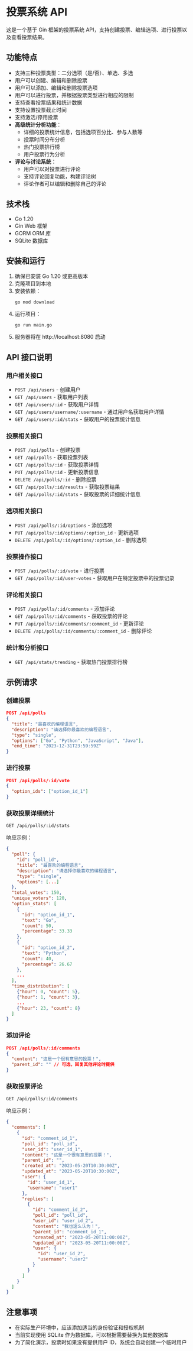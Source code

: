 # 投票系统 API

这是一个基于 Gin 框架的投票系统 API，支持创建投票、编辑选项、进行投票以及查看投票结果。

## 功能特点

- 支持三种投票类型：二分选项（是/否）、单选、多选
- 用户可以创建、编辑和删除投票
- 用户可以添加、编辑和删除投票选项
- 用户可以进行投票，并根据投票类型进行相应的限制
- 支持查看投票结果和统计数据
- 支持设置投票截止时间
- 支持激活/停用投票
- **高级统计分析功能**：
  - 详细的投票统计信息，包括选项百分比、参与人数等
  - 投票时间分布分析
  - 热门投票排行榜
  - 用户投票行为分析
- **评论与讨论系统**：
  - 用户可以对投票进行评论
  - 支持评论回复功能，构建评论树
  - 评论作者可以编辑和删除自己的评论

## 技术栈

- Go 1.20
- Gin Web 框架
- GORM ORM 库
- SQLite 数据库

## 安装和运行

1. 确保已安装 Go 1.20 或更高版本
2. 克隆项目到本地
3. 安装依赖：
   ```
   go mod download
   ```
4. 运行项目：
   ```
   go run main.go
   ```
5. 服务器将在 http://localhost:8080 启动

## API 接口说明

### 用户相关接口

- `POST /api/users` - 创建用户
- `GET /api/users` - 获取用户列表
- `GET /api/users/:id` - 获取用户详情
- `GET /api/users/username/:username` - 通过用户名获取用户详情
- `GET /api/users/:id/stats` - 获取用户的投票统计信息

### 投票相关接口

- `POST /api/polls` - 创建投票
- `GET /api/polls` - 获取投票列表
- `GET /api/polls/:id` - 获取投票详情
- `PUT /api/polls/:id` - 更新投票信息
- `DELETE /api/polls/:id` - 删除投票
- `GET /api/polls/:id/results` - 获取投票结果
- `GET /api/polls/:id/stats` - 获取投票的详细统计信息

### 选项相关接口

- `POST /api/polls/:id/options` - 添加选项
- `PUT /api/polls/:id/options/:option_id` - 更新选项
- `DELETE /api/polls/:id/options/:option_id` - 删除选项

### 投票操作接口

- `POST /api/polls/:id/vote` - 进行投票
- `GET /api/polls/:id/user-votes` - 获取用户在特定投票中的投票记录

### 评论相关接口

- `POST /api/polls/:id/comments` - 添加评论
- `GET /api/polls/:id/comments` - 获取投票的评论
- `PUT /api/polls/:id/comments/:comment_id` - 更新评论
- `DELETE /api/polls/:id/comments/:comment_id` - 删除评论

### 统计和分析接口

- `GET /api/stats/trending` - 获取热门投票排行榜

## 示例请求

### 创建投票

```json
POST /api/polls
{
  "title": "最喜欢的编程语言",
  "description": "请选择你最喜欢的编程语言",
  "type": "single",
  "options": ["Go", "Python", "JavaScript", "Java"],
  "end_time": "2023-12-31T23:59:59Z"
}
```

### 进行投票

```json
POST /api/polls/:id/vote
{
  "option_ids": ["option_id_1"]
}
```

### 获取投票详细统计

```
GET /api/polls/:id/stats
```

响应示例：
```json
{
  "poll": {
    "id": "poll_id",
    "title": "最喜欢的编程语言",
    "description": "请选择你最喜欢的编程语言",
    "type": "single",
    "options": [...]
  },
  "total_votes": 150,
  "unique_voters": 120,
  "option_stats": [
    {
      "id": "option_id_1",
      "text": "Go",
      "count": 50,
      "percentage": 33.33
    },
    {
      "id": "option_id_2",
      "text": "Python",
      "count": 40,
      "percentage": 26.67
    },
    ...
  ],
  "time_distribution": [
    {"hour": 0, "count": 5},
    {"hour": 1, "count": 3},
    ...
    {"hour": 23, "count": 8}
  ]
}
```

### 添加评论

```json
POST /api/polls/:id/comments
{
  "content": "这是一个很有意思的投票！",
  "parent_id": "" // 可选，回复其他评论时提供
}
```

### 获取投票评论

```
GET /api/polls/:id/comments
```

响应示例：
```json
{
  "comments": [
    {
      "id": "comment_id_1",
      "poll_id": "poll_id",
      "user_id": "user_id_1",
      "content": "这是一个很有意思的投票！",
      "parent_id": "",
      "created_at": "2023-05-20T10:30:00Z",
      "updated_at": "2023-05-20T10:30:00Z",
      "user": {
        "id": "user_id_1",
        "username": "user1"
      },
      "replies": [
        {
          "id": "comment_id_2",
          "poll_id": "poll_id",
          "user_id": "user_id_2",
          "content": "我也这么认为！",
          "parent_id": "comment_id_1",
          "created_at": "2023-05-20T11:00:00Z",
          "updated_at": "2023-05-20T11:00:00Z",
          "user": {
            "id": "user_id_2",
            "username": "user2"
          }
        }
      ]
    }
  ]
}
```

## 注意事项

- 在实际生产环境中，应该添加适当的身份验证和授权机制
- 当前实现使用 SQLite 作为数据库，可以根据需要替换为其他数据库
- 为了简化演示，投票时如果没有提供用户 ID，系统会自动创建一个临时用户 